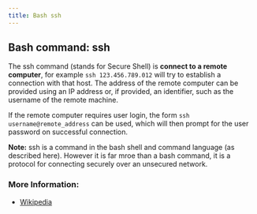```yaml
---
title: Bash ssh
---
```


## Bash command: ssh

The ssh command (stands for Secure Shell) is **connect to a remote computer**, for example `ssh 123.456.789.012` will try to establish a connection with that host. The address of the remote computer can be provided using an IP address or, if provided, an identifier, such as the username of the remote machine.

If the remote computer requires user login, the form `ssh username@remote_address` can be used, which will then prompt for the user password on successful connection.

**Note:** ssh is a command in the bash shell and command language (as described here). However it is far mroe than a bash command, it is a protocol for connecting securely over an unsecured network.

### More Information:
* [Wikipedia](https://en.wikipedia.org/wiki/Secure_Shell)
